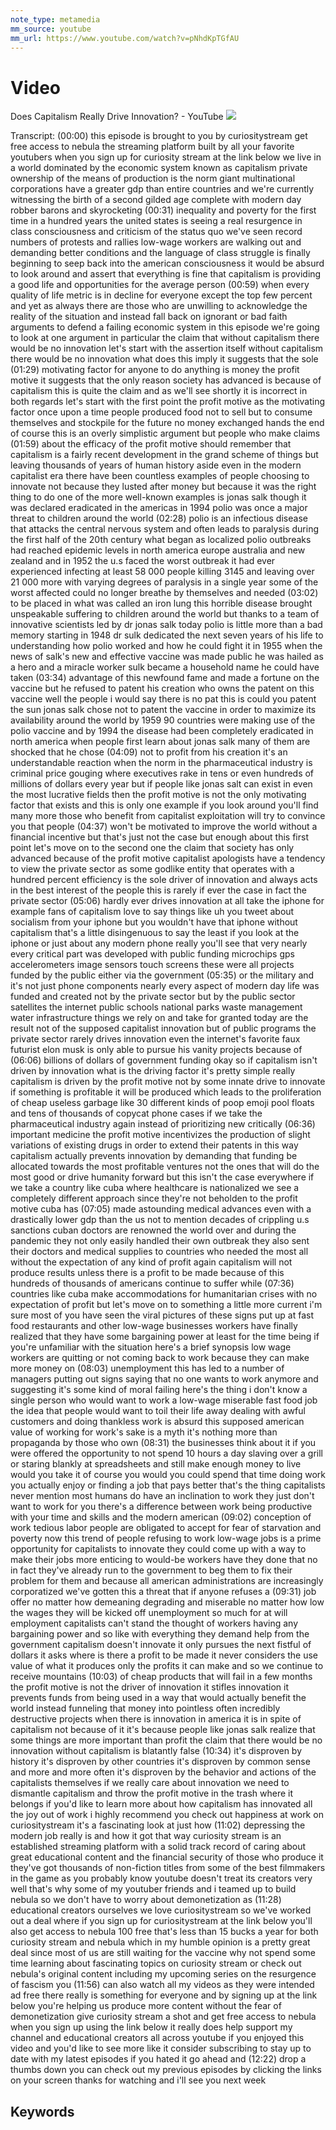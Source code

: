 ```yaml
---
note_type: metamedia
mm_source: youtube
mm_url: https://www.youtube.com/watch?v=pNhdKpTGfAU
---
```


# Video

Does Capitalism Really Drive Innovation? - YouTube
![](https://www.youtube.com/watch?v=pNhdKpTGfAU)

Transcript:
(00:00) this episode is brought to you by curiositystream get free access to nebula the streaming platform built by all your favorite youtubers when you sign up for curiosity stream at the link below we live in a world dominated by the economic system known as capitalism private ownership of the means of production is the norm giant multinational corporations have a greater gdp than entire countries and we're currently witnessing the birth of a second gilded age complete with modern day robber barons and skyrocketing
(00:31) inequality and poverty for the first time in a hundred years the united states is seeing a real resurgence in class consciousness and criticism of the status quo we've seen record numbers of protests and rallies low-wage workers are walking out and demanding better conditions and the language of class struggle is finally beginning to seep back into the american consciousness it would be absurd to look around and assert that everything is fine that capitalism is providing a good life and opportunities for the average person
(00:59) when every quality of life metric is in decline for everyone except the top few percent and yet as always there are those who are unwilling to acknowledge the reality of the situation and instead fall back on ignorant or bad faith arguments to defend a failing economic system in this episode we're going to look at one argument in particular the claim that without capitalism there would be no innovation let's start with the assertion itself without capitalism there would be no innovation what does this imply it suggests that the sole
(01:29) motivating factor for anyone to do anything is money the profit motive it suggests that the only reason society has advanced is because of capitalism this is quite the claim and as we'll see shortly it is incorrect in both regards let's start with the first point the profit motive as the motivating factor once upon a time people produced food not to sell but to consume themselves and stockpile for the future no money exchanged hands the end of course this is an overly simplistic argument but people who make claims
(01:59) about the efficacy of the profit motive should remember that capitalism is a fairly recent development in the grand scheme of things but leaving thousands of years of human history aside even in the modern capitalist era there have been countless examples of people choosing to innovate not because they lusted after money but because it was the right thing to do one of the more well-known examples is jonas salk though it was declared eradicated in the americas in 1994 polio was once a major threat to children around the world
(02:28) polio is an infectious disease that attacks the central nervous system and often leads to paralysis during the first half of the 20th century what began as localized polio outbreaks had reached epidemic levels in north america europe australia and new zealand and in 1952 the u.s faced the worst outbreak it had ever experienced infecting at least 58 000 people killing 3145 and leaving over 21 000 more with varying degrees of paralysis in a single year some of the worst affected could no longer breathe by themselves and needed
(03:02) to be placed in what was called an iron lung this horrible disease brought unspeakable suffering to children around the world but thanks to a team of innovative scientists led by dr jonas salk today polio is little more than a bad memory starting in 1948 dr sulk dedicated the next seven years of his life to understanding how polio worked and how he could fight it in 1955 when the news of salk's new and effective vaccine was made public he was hailed as a hero and a miracle worker sulk became a household name he could have taken
(03:34) advantage of this newfound fame and made a fortune on the vaccine but he refused to patent his creation who owns the patent on this vaccine well the people i would say there is no pat this is could you patent the sun jonas salk chose not to patent the vaccine in order to maximize its availability around the world by 1959 90 countries were making use of the polio vaccine and by 1994 the disease had been completely eradicated in north america when people first learn about jonas salk many of them are shocked that he chose
(04:09) not to profit from his creation it's an understandable reaction when the norm in the pharmaceutical industry is criminal price gouging where executives rake in tens or even hundreds of millions of dollars every year but if people like jonas salt can exist in even the most lucrative fields then the profit motive is not the only motivating factor that exists and this is only one example if you look around you'll find many more those who benefit from capitalist exploitation will try to convince you that people
(04:37) won't be motivated to improve the world without a financial incentive but that's just not the case but enough about this first point let's move on to the second one the claim that society has only advanced because of the profit motive capitalist apologists have a tendency to view the private sector as some godlike entity that operates with a hundred percent efficiency is the sole driver of innovation and always acts in the best interest of the people this is rarely if ever the case in fact the private sector
(05:06) hardly ever drives innovation at all take the iphone for example fans of capitalism love to say things like uh you tweet about socialism from your iphone but you wouldn't have that iphone without capitalism that's a little disingenuous to say the least if you look at the iphone or just about any modern phone really you'll see that very nearly every critical part was developed with public funding microchips gps accelerometers image sensors touch screens these were all projects funded by the public either via the government
(05:35) or the military and it's not just phone components nearly every aspect of modern day life was funded and created not by the private sector but by the public sector satellites the internet public schools national parks waste management water infrastructure things we rely on and take for granted today are the result not of the supposed capitalist innovation but of public programs the private sector rarely drives innovation even the internet's favorite faux futurist elon musk is only able to pursue his vanity projects because of
(06:06) billions of dollars of government funding okay so if capitalism isn't driven by innovation what is the driving factor it's pretty simple really capitalism is driven by the profit motive not by some innate drive to innovate if something is profitable it will be produced which leads to the proliferation of cheap useless garbage like 30 different kinds of poop emoji pool floats and tens of thousands of copycat phone cases if we take the pharmaceutical industry again instead of prioritizing new critically
(06:36) important medicine the profit motive incentivizes the production of slight variations of existing drugs in order to extend their patents in this way capitalism actually prevents innovation by demanding that funding be allocated towards the most profitable ventures not the ones that will do the most good or drive humanity forward but this isn't the case everywhere if we take a country like cuba where healthcare is nationalized we see a completely different approach since they're not beholden to the profit motive cuba has
(07:05) made astounding medical advances even with a drastically lower gdp than the us not to mention decades of crippling u.s sanctions cuban doctors are renowned the world over and during the pandemic they not only easily handled their own outbreak they also sent their doctors and medical supplies to countries who needed the most all without the expectation of any kind of profit again capitalism will not produce results unless there is a profit to be made because of this hundreds of thousands of americans continue to suffer while
(07:36) countries like cuba make accommodations for humanitarian crises with no expectation of profit but let's move on to something a little more current i'm sure most of you have seen the viral pictures of these signs put up at fast food restaurants and other low-wage businesses workers have finally realized that they have some bargaining power at least for the time being if you're unfamiliar with the situation here's a brief synopsis low wage workers are quitting or not coming back to work because they can make more money on
(08:03) unemployment this has led to a number of managers putting out signs saying that no one wants to work anymore and suggesting it's some kind of moral failing here's the thing i don't know a single person who would want to work a low-wage miserable fast food job the idea that people would want to toil their life away dealing with awful customers and doing thankless work is absurd this supposed american value of working for work's sake is a myth it's nothing more than propaganda by those who own
(08:31) the businesses think about it if you were offered the opportunity to not spend 10 hours a day slaving over a grill or staring blankly at spreadsheets and still make enough money to live would you take it of course you would you could spend that time doing work you actually enjoy or finding a job that pays better that's the thing capitalists never mention most humans do have an inclination to work they just don't want to work for you there's a difference between work being productive with your time and skills and the modern american
(09:02) conception of work tedious labor people are obligated to accept for fear of starvation and poverty now this trend of people refusing to work low-wage jobs is a prime opportunity for capitalists to innovate they could come up with a way to make their jobs more enticing to would-be workers have they done that no in fact they've already run to the government to beg them to fix their problem for them and because all american administrations are increasingly corporatized we've gotten this a threat that if anyone refuses a
(09:31) job offer no matter how demeaning degrading and miserable no matter how low the wages they will be kicked off unemployment so much for at will employment capitalists can't stand the thought of workers having any bargaining power and so like with everything they demand help from the government capitalism doesn't innovate it only pursues the next fistful of dollars it asks where is there a profit to be made it never considers the use value of what it produces only the profits it can make and so we continue to receive mountains
(10:03) of cheap products that will fail in a few months the profit motive is not the driver of innovation it stifles innovation it prevents funds from being used in a way that would actually benefit the world instead funneling that money into pointless often incredibly destructive projects when there is innovation in america it is in spite of capitalism not because of it it's because people like jonas salk realize that some things are more important than profit the claim that there would be no innovation without capitalism is blatantly false
(10:34) it's disproven by history it's disproven by other countries it's disproven by common sense and more and more often it's disproven by the behavior and actions of the capitalists themselves if we really care about innovation we need to dismantle capitalism and throw the profit motive in the trash where it belongs if you'd like to learn more about how capitalism has innovated all the joy out of work i highly recommend you check out happiness at work on curiositystream it's a fascinating look at just how
(11:02) depressing the modern job really is and how it got that way curiosity stream is an established streaming platform with a solid track record of caring about great educational content and the financial security of those who produce it they've got thousands of non-fiction titles from some of the best filmmakers in the game as you probably know youtube doesn't treat its creators very well that's why some of my youtuber friends and i teamed up to build nebula so we don't have to worry about demonetization as
(11:28) educational creators ourselves we love curiositystream so we've worked out a deal where if you sign up for curiositystream at the link below you'll also get access to nebula 100 free that's less than 15 bucks a year for both curiosity stream and nebula which in my humble opinion is a pretty great deal since most of us are still waiting for the vaccine why not spend some time learning about fascinating topics on curiosity stream or check out nebula's original content including my upcoming series on the resurgence of fascism you
(11:56) can also watch all my videos as they were intended ad free there really is something for everyone and by signing up at the link below you're helping us produce more content without the fear of demonetization give curiosity stream a shot and get free access to nebula when you sign up using the link below it really does help support my channel and educational creators all across youtube if you enjoyed this video and you'd like to see more like it consider subscribing to stay up to date with my latest episodes if you hated it go ahead and
(12:22) drop a thumbs down you can check out my previous episodes by clicking the links on your screen thanks for watching and i'll see you next week

## Keywords